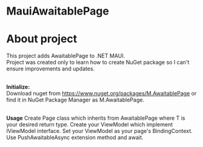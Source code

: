 # MauiAwaitablePage

<h1>About project</h1>
This project adds AwaitablePage to .NET MAUI. <br>
Project was created only to learn how to create NuGet package so I can't ensure improvements and updates.<br><br>

<b>Initialize:</b><br>
Download nuget from https://www.nuget.org/packages/M.AwaitablePage or find it in NuGet Package Manager as M.AwaitablePage.<br><br>

<b>Usage</b>
Create Page class which inherits from AwaitablePage<T> where T is your desired return type. Create your ViewModel which implement IViewModel interface. Set your ViewModel as your page's BindingContext. Use PushAwaitableAsync<T> extension method and await.




